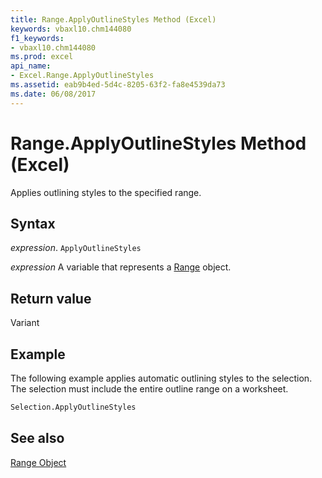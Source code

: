 ```yaml
---
title: Range.ApplyOutlineStyles Method (Excel)
keywords: vbaxl10.chm144080
f1_keywords:
- vbaxl10.chm144080
ms.prod: excel
api_name:
- Excel.Range.ApplyOutlineStyles
ms.assetid: eab9b4ed-5d4c-8205-63f2-fa8e4539da73
ms.date: 06/08/2017
---
```



# Range.ApplyOutlineStyles Method (Excel)

Applies outlining styles to the specified range.


## Syntax

 _expression_. `ApplyOutlineStyles`

 _expression_ A variable that represents a [Range](https://docs.microsoft.com/office/vba/api/excel.range(graph%20property)) object.


## Return value

Variant


## Example

The following example applies automatic outlining styles to the selection. The selection must include the entire outline range on a worksheet.


```vb
Selection.ApplyOutlineStyles
```


## See also


[Range Object](Excel.Range(object).md)

